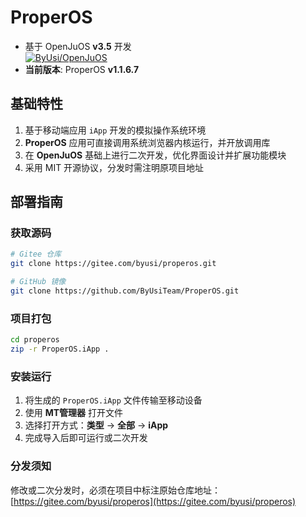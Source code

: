 # ProperOS

- 基于 OpenJuOS **v3.5** 开发  
  [![ByUsi/OpenJuOS](https://gitee.com/byusi/openjuos/widgets/widget_card.svg?colors=4183c4,ffffff,ffffff,e3e9ed,666666,9b9b9b)](https://gitee.com/byusi/openjuos)
- **当前版本**: ProperOS **v1.1.6.7**

## 基础特性
1. 基于移动端应用 `iApp` 开发的模拟操作系统环境
2. **ProperOS** 应用可直接调用系统浏览器内核运行，并开放调用库
3. 在 **OpenJuOS** 基础上进行二次开发，优化界面设计并扩展功能模块
4. 采用 MIT 开源协议，分发时需注明原项目地址

## 部署指南

### 获取源码
```bash
# Gitee 仓库
git clone https://gitee.com/byusi/properos.git

# GitHub 镜像
git clone https://github.com/ByUsiTeam/ProperOS.git
```

### 项目打包
```bash
cd properos
zip -r ProperOS.iApp .
```

### 安装运行
1. 将生成的 `ProperOS.iApp` 文件传输至移动设备
2. 使用 **MT管理器** 打开文件
3. 选择打开方式：**类型** → **全部** → **iApp**
4. 完成导入后即可运行或二次开发

### 分发须知
修改或二次分发时，必须在项目中标注原始仓库地址：  
[https://gitee.com/byusi/properos](https://gitee.com/byusi/properos)